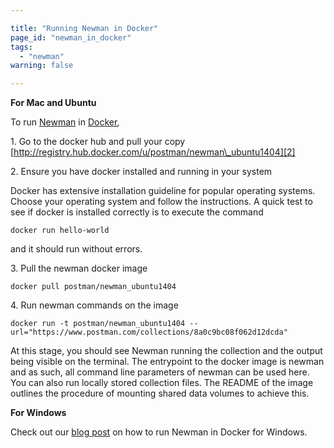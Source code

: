 ```yaml
---

title: "Running Newman in Docker"
page_id: "newman_in_docker"
tags: 
  - "newman"
warning: false

---
```


**For Mac and Ubuntu**

To run [Newman][0] in [Docker][1],

1\. Go to the docker hub and pull your copy 
[http://registry.hub.docker.com/u/postman/newman\_ubuntu1404][2] 

2\. Ensure you have docker installed and running in your system

Docker has extensive installation guideline for popular operating systems. Choose your operating system and follow the instructions. A quick test to see if docker is installed correctly is to execute the command

    docker run hello-world

and it should run without errors.

3\. Pull the newman docker image

    docker pull postman/newman_ubuntu1404

4\. Run newman commands on the image

    docker run -t postman/newman_ubuntu1404 --url="https://www.postman.com/collections/8a0c9bc08f062d12dcda"

At this stage, you should see Newman running the collection and the output being visible on the terminal. The entrypoint to the docker image is newman and as such, all command line parameters of newman can be used here. You can also run locally stored collection files. The README of the image outlines the procedure of mounting shared data volumes to achieve this.

**For Windows**

Check out our [blog post][3] on how to run Newman in Docker for Windows.


[0]: https://github.com/postmanlabs/newman
[1]: https://www.docker.com/
[2]: http://registry.hub.docker.com/u/postman/newman_ubuntu1404
[3]: http://blog.getpostman.com/2015/08/07/using-the-newman-docker-image-in-windows/
